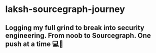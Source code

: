 # laksh-sourcegraph-journey
Logging my full grind to break into security engineering. From noob to Sourcegraph. One push at a time 💻🔐
---



